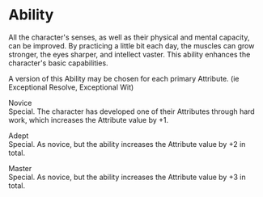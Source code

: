 # Ability
All the character's senses, as well as their physical and mental capacity, can be improved. By practicing a little bit each day, the muscles can grow stronger, the eyes sharper, and intellect vaster. This ability enhances the character's basic capabilities.

A version of this Ability may be chosen for each primary Attribute. (ie Exceptional Resolve, Exceptional Wit)

Novice<br>Special. The character has developed one of their Attributes through hard work, which increases the Attribute value by +1.

Adept<br>Special. As novice, but the ability increases the Attribute value by +2 in total.

Master<br>Special. As novice, but the ability increases the Attribute value by +3 in total.